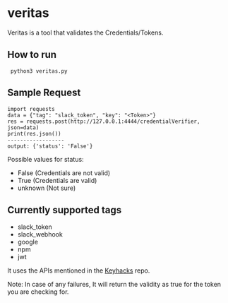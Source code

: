 # veritas
Veritas is a tool that validates the Credentials/Tokens.

## How to run
``` python3 veritas.py```

## Sample Request
```
import requests
data = {"tag": "slack_token", "key": "<Token>"}
res = requests.post(http://127.0.0.1:4444/credentialVerifier, json=data)
print(res.json())
------------------
output: {'status': 'False'}
```
Possible values for status:
- False (Credentials are not valid)
- True (Credentials are valid)
- unknown (Not sure)
## Currently supported tags
- slack_token
- slack_webhook
- google
- npm
- jwt

It uses the APIs mentioned in the [Keyhacks](https://github.com/streaak/keyhacks) repo.

Note: In case of any failures, It will return the validity as true for the token you are checking for. 
